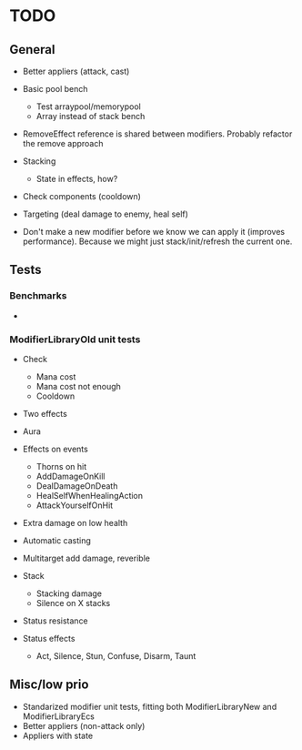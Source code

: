 # TODO

## General

* Better appliers (attack, cast)

* Basic pool bench
  * Test arraypool/memorypool
  * Array instead of stack bench

* RemoveEffect reference is shared between modifiers. Probably refactor the remove approach
* Stacking
  * State in effects, how?
* Check components (cooldown)
* Targeting (deal damage to enemy, heal self)

* Don't make a new modifier before we know we can apply it (improves performance). Because we might just stack/init/refresh the current one.

## Tests

### Benchmarks
*

### ModifierLibraryOld unit tests

* Check
  * Mana cost
  * Mana cost not enough
  * Cooldown

* Two effects
* Aura

* Effects on events
  * Thorns on hit
  * AddDamageOnKill
  * DealDamageOnDeath
  * HealSelfWhenHealingAction
  * AttackYourselfOnHit

* Extra damage on low health

* Automatic casting

* Multitarget add damage, reverible

* Stack
  * Stacking damage
  * Silence on X stacks

* Status resistance

* Status effects
  * Act, Silence, Stun, Confuse, Disarm, Taunt

## Misc/low prio
* Standarized modifier unit tests, fitting both ModifierLibraryNew and ModifierLibraryEcs
* Better appliers (non-attack only)
* Appliers with state
